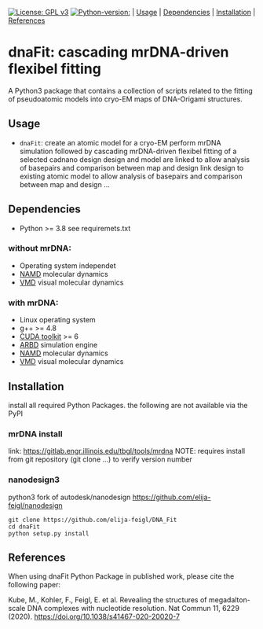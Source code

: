 [![License: GPL v3](https://img.shields.io/badge/License-GPL%20v3-blue.svg)](https://www.gnu.org/licenses/gpl-3.0) [![Python-version:](https://img.shields.io/badge/python-v3.8-green)]() | [Usage](#usage) | [Dependencies](#dependencies) | [Installation](#installation) | [References](#references)

# dnaFit: cascading mrDNA-driven flexibel fitting

A Python3 package that contains a collection of scripts related to the fitting of pseudoatomic models into cryo-EM maps of DNA-Origami structures.


## Usage
 * `dnaFit`: create an atomic model for a cryo-EM perform mrDNA simulation followed by cascading mrDNA-driven flexibel fitting of a selected cadnano design
    design and model are linked to allow analysis of basepairs and comparison between map and design
 link design to existing atomic model to allow analysis of basepairs and comparison between map and design
...


## Dependencies

* Python >= 3.8
  see requiremets.txt

### without mrDNA:

* Operating system independet
* [NAMD](https://www.ks.uiuc.edu/Research/namd/) molecular dynamics
* [VMD](https://www.ks.uiuc.edu/Research/vmd/) visual molecular dynamics
### with mrDNA:

* Linux operating system
* g++ >= 4.8
* [CUDA toolkit](https://developer.nvidia.com/cuda-toolkit) >= 6
* [ARBD](http://bionano.physics.illinois.edu/arbd) simulation engine
* [NAMD](https://www.ks.uiuc.edu/Research/namd/) molecular dynamics
* [VMD](https://www.ks.uiuc.edu/Research/vmd/) visual molecular dynamics
## Installation

install all required Python Packages. the following are not available via the PyPI
### mrDNA install
link: https://gitlab.engr.illinois.edu/tbgl/tools/mrdna
NOTE: requires install from git repository (git clone ...) to verify version number

### nanodesign3
python3 fork of autodesk/nanodesign
https://github.com/elija-feigl/nanodesign


    git clone https://github.com/elija-feigl/DNA_Fit
    cd dnaFit
    python setup.py install


## References

When using dnaFit Python Package in published work, please cite the following paper:

Kube, M., Kohler, F., Feigl, E. et al. Revealing the structures of megadalton-scale DNA complexes with nucleotide resolution. Nat Commun 11, 6229 (2020). https://doi.org/10.1038/s41467-020-20020-7
